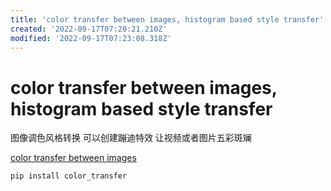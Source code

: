 ```yaml
---
title: 'color transfer between images, histogram based style transfer'
created: '2022-09-17T07:20:21.210Z'
modified: '2022-09-17T07:23:08.318Z'
---
```


# color transfer between images, histogram based style transfer

图像调色风格转换 可以创建蹦迪特效 让视频或者图片五彩斑斓

[color transfer between images](https://github.com/jrosebr1/color_transfer)

```bash
pip install color_transfer
```
